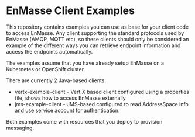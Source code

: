 # EnMasse Client Examples

This repository contains examples you can use as base for your client code to access EnMasse. Any
client supporting the standard protocols used by EnMasse (AMQP, MQTT etc), so these clients should
only be considered an example of the different ways you can retrieve endpoint information and access
the endpoints automatically.

The examples assume that you have already setup EnMasse on a Kubernetes or OpenShift cluster.

There are currently 2 Java-based clients:

* vertx-example-client - Vert.X based client configured using a properties file, shows how to access EnMasse externally
* jms-example-client - JMS-based configured to read AddressSpace info and use service account for authentication.

Both examples come with resources that you deploy to provision messaging.
